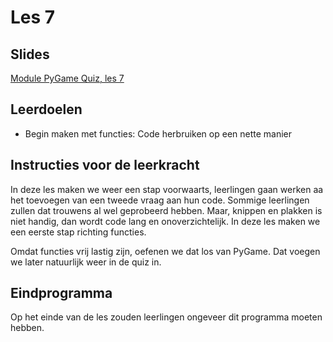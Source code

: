 # Les 7

## Slides

[Module PyGame Quiz, les 7](https://slides.com/felienne/python-klas-2-module-1-les-7)

## Leerdoelen

* Begin maken met functies: Code herbruiken op een nette manier

## Instructies voor de leerkracht

In deze les maken we weer een stap voorwaarts, leerlingen gaan werken aa het toevoegen van een tweede vraag aan hun code. Sommige leerlingen zullen dat trouwens al wel geprobeerd hebben. Maar, knippen en plakken is niet handig, dan wordt code lang en onoverzichtelijk. In deze les maken we een eerste stap richting functies.

Omdat functies vrij lastig zijn, oefenen we dat los van PyGame. Dat voegen we later natuurlijk weer in de quiz in.

## Eindprogramma

Op het einde van de les zouden leerlingen ongeveer dit programma moeten hebben. 




